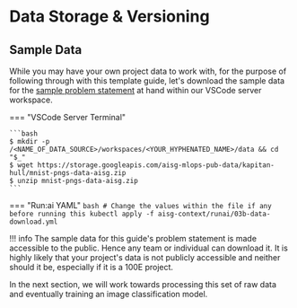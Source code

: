 # Data Storage & Versioning

## Sample Data

While you may have your own project data to work with, for the purpose
of following through with this template guide, let's download the 
sample data for the [sample problem statement][prob] at hand within our 
VSCode server workspace.

=== "VSCode Server Terminal"

    ```bash
    $ mkdir -p /<NAME_OF_DATA_SOURCE>/workspaces/<YOUR_HYPHENATED_NAME>/data && cd "$_"
    $ wget https://storage.googleapis.com/aisg-mlops-pub-data/kapitan-hull/mnist-pngs-data-aisg.zip
    $ unzip mnist-pngs-data-aisg.zip
    ```

=== "Run:ai YAML"
    ```bash
    # Change the values within the file if any before running this
    kubectl apply -f aisg-context/runai/03b-data-download.yml
    ```

!!! info
    The sample data for this guide's problem statement is made
    accessible to the public. Hence any team or individual can download
    it. It is highly likely that your project's data is not publicly
    accessible and neither should it be, especially if it is a 100E
    project.

In the next section, we will work towards processing this set of raw
data and eventually training an image classification model.

[prob]: ./02-preface.md#guides-problem-statement
